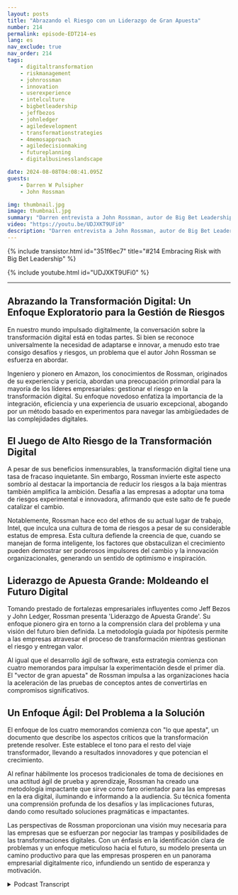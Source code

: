 ```yaml
---
layout: posts
title: "Abrazando el Riesgo con un Liderazgo de Gran Apuesta"
number: 214
permalink: episode-EDT214-es
lang: es
nav_exclude: true
nav_order: 214
tags:
    - digitaltransformation
    - riskmanagement
    - johnrossman
    - innovation
    - userexperience
    - intelculture
    - bigbetleadership
    - jeffbezos
    - johnledger
    - agiledevelopment
    - transformationstrategies
    - 4memosapproach
    - agiledecisionmaking
    - futureplanning
    - digitalbusinesslandscape

date: 2024-08-08T04:08:41.095Z
guests:
    - Darren W Pulsipher
    - John Rossman

img: thumbnail.jpg
image: thumbnail.jpg
summary: "Darren entrevista a John Rossman, autor de Big Bet Leadership, sobre la transformación digital y cómo efectuar un cambio profundo en las organizaciones, no solo pequeños cambios evolutivos."
video: "https://youtu.be/UDJXKT9UFi0"
description: "Darren entrevista a John Rossman, autor de Big Bet Leadership, sobre la transformación digital y cómo efectuar un cambio profundo en las organizaciones, no solo pequeños cambios evolutivos."
---
```


<div>
{% include transistor.html id="351f6ec7" title="#214 Embracing Risk with Big Bet Leadership" %}

{% include youtube.html id="UDJXKT9UFi0" %}
</div>

---

## Abrazando la Transformación Digital: Un Enfoque Exploratorio para la Gestión de Riesgos

En nuestro mundo impulsado digitalmente, la conversación sobre la transformación digital está en todas partes. Si bien se reconoce universalmente la necesidad de adaptarse e innovar, a menudo esto trae consigo desafíos y riesgos, un problema que el autor John Rossman se esfuerza en abordar.

Ingeniero y pionero en Amazon, los conocimientos de Rossman, originados de su experiencia y pericia, abordan una preocupación primordial para la mayoría de los líderes empresariales: gestionar el riesgo en la transformación digital. Su enfoque novedoso enfatiza la importancia de la integración, eficiencia y una experiencia de usuario excepcional, abogando por un método basado en experimentos para navegar las ambigüedades de las complejidades digitales.

## El Juego de Alto Riesgo de la Transformación Digital

A pesar de sus beneficios inmensurables, la transformación digital tiene una tasa de fracaso inquietante. Sin embargo, Rossman invierte este aspecto sombrío al destacar la importancia de reducir los riesgos a la baja mientras también amplifica la ambición. Desafía a las empresas a adoptar una toma de riesgos experimental e innovadora, afirmando que este salto de fe puede catalizar el cambio.

Notablemente, Rossman hace eco del ethos de su actual lugar de trabajo, Intel, que inculca una cultura de toma de riesgos a pesar de su considerable estatus de empresa. Esta cultura defiende la creencia de que, cuando se manejan de forma inteligente, los factores que obstaculizan el crecimiento pueden demostrar ser poderosos impulsores del cambio y la innovación organizacionales, generando un sentido de optimismo e inspiración.

## Liderazgo de Apuesta Grande: Moldeando el Futuro Digital

Tomando prestado de fortalezas empresariales influyentes como Jeff Bezos y John Ledger, Rossman presenta 'Liderazgo de Apuesta Grande'. Su enfoque pionero gira en torno a la comprensión clara del problema y una visión del futuro bien definida. La metodología guiada por hipótesis permite a las empresas atravesar el proceso de transformación mientras gestionan el riesgo y entregan valor.

Al igual que el desarrollo ágil de software, esta estrategia comienza con cuatro memorandos para impulsar la experimentación desde el primer día. El "vector de gran apuesta" de Rossman impulsa a las organizaciones hacia la aceleración de las pruebas de conceptos antes de convertirlas en compromisos significativos.

## Un Enfoque Ágil: Del Problema a la Solución

El enfoque de los cuatro memorandos comienza con "lo que apesta", un documento que describe los aspectos críticos que la transformación pretende resolver. Este establece el tono para el resto del viaje transformador, llevando a resultados innovadores y que potencian el crecimiento.

Al refinar hábilmente los procesos tradicionales de toma de decisiones en una actitud ágil de prueba y aprendizaje, Rossman ha creado una metodología impactante que sirve como faro orientador para las empresas en la era digital, iluminando e informando a la audiencia. Su técnica fomenta una comprensión profunda de los desafíos y las implicaciones futuras, dando como resultado soluciones pragmáticas e impactantes.

Las perspectivas de Rossman proporcionan una visión muy necesaria para las empresas que se esfuerzan por negociar las trampas y posibilidades de las transformaciones digitales. Con un énfasis en la identificación clara de problemas y un enfoque meticuloso hacia el futuro, su modelo presenta un camino productivo para que las empresas prosperen en un panorama empresarial digitalmente rico, infundiendo un sentido de esperanza y motivación.



<details>
<summary> Podcast Transcript </summary>

<p></p>

</details>
